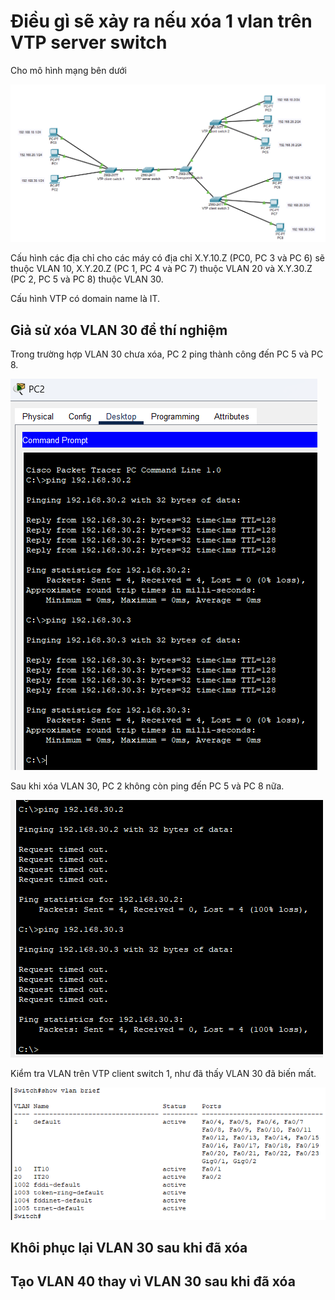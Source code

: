 # Điều gì sẽ xảy ra nếu xóa 1 vlan trên VTP server switch

Cho mô hình mạng bên dưới

![example model](./img/image.png)

Cấu hình các địa chỉ cho các máy có địa chỉ X.Y.10.Z (PC0, PC 3 và PC 6) sẽ thuộc VLAN 10, X.Y.20.Z (PC 1, PC 4 và PC 7) thuộc VLAN 20 và X.Y.30.Z (PC 2, PC 5 và PC 8) thuộc VLAN 30.

Cấu hình VTP có domain name là IT.

## Giả sử xóa VLAN 30 để thí nghiệm

Trong trường hợp VLAN 30 chưa xóa, PC 2 ping thành công đến PC 5 và PC 8.

![PC 2 ping vào PC 5 và PC 8](./img/image1.png)

Sau khi xóa VLAN 30, PC 2 không còn ping đến PC 5 và PC 8 nữa.

![Alt text](./img/image2.png)

Kiểm tra VLAN trên VTP client switch 1, như đã thấy VLAN 30 đã biến mất.

![Alt text](./img/image3.png)

## Khôi phục lại VLAN 30 sau khi đã xóa

## Tạo VLAN 40 thay vì VLAN 30 sau khi đã xóa
